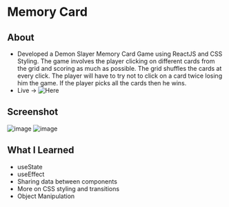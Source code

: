 # Memory Card
## About
- Developed a Demon Slayer Memory Card Game using ReactJS and CSS Styling. The game involves the player clicking on different cards from the grid and scoring as much as possible. The grid shuffles the cards at every click. The player will have to try not to click on a card twice losing him the game. If the player picks all the cards then he wins.
- Live -> ![Here]()

## Screenshot
![image](https://github.com/user-attachments/assets/d27e9003-38d8-474e-91e8-177f9f906e7f)
![image](https://github.com/user-attachments/assets/18cd7df9-d51f-4408-acf7-924f1242bc42)

## What I Learned
- useState
- useEffect
- Sharing data between components
- More on CSS styling and transitions
- Object Manipulation
